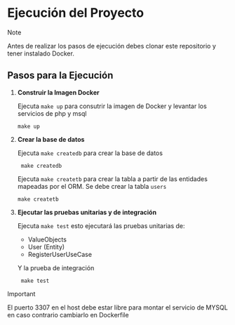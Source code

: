 # Ejecución del Proyecto
> [!NOTE]
> Antes de realizar los pasos de ejecución debes clonar este repositorio y tener instalado Docker.

## Pasos para la Ejecución

1. **Construir la Imagen Docker**

    Ejecuta `make up` para consutrir la imagen de Docker y levantar los servicios de php y msql
    ```
    make up

2. **Crear la base de datos**

   Ejecuta `make createdb` para crear la base de datos
   ```
    make createdb
    ```
   Ejecuta `make createtb` para crear la tabla a partir de las entidades mapeadas por el ORM. Se debe crear la tabla `users`
    ```
    make createtb
    ```

3. **Ejecutar las pruebas unitarias y de integración**

    Ejecuta `make test` esto ejecutará las pruebas unitarias de:
   * ValueObjects
   * User (Entity)
   * RegisterUserUseCase

    Y la prueba de integración

   ```
    make test
    ```

>[!IMPORTANT]
>El puerto 3307 en el host debe estar libre para montar el servicio de MYSQL en caso contrario cambiarlo en Dockerfile
